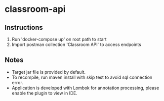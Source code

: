 # classroom-api

## Instructions
1. Run 'docker-compose up' on root path to start
2. Import postman collection 'Classroom API' to access endpoints

## Notes
- Target jar file is provided by default. 
- To recompile, run maven install with skip test to avoid sql connection error.
- Application is developed with Lombok for annotation processing, please enable the plugin to view in IDE.

